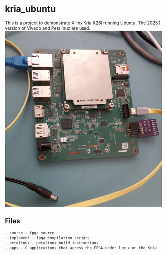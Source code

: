 # kria_ubuntu
This is a project to demonstrate Xilinx Kria K26i running Ubuntu. The 2025.1 version of Vivado and Petalinux are used.
![K26i on KV260](./kria_dev.jpg)

## Files
    - source - fpga source
    - implement - fpga compilation scripts
    - petalinux - petalinux build instructions
    - apps - C applications that access the FPGA under linux on the Kria

